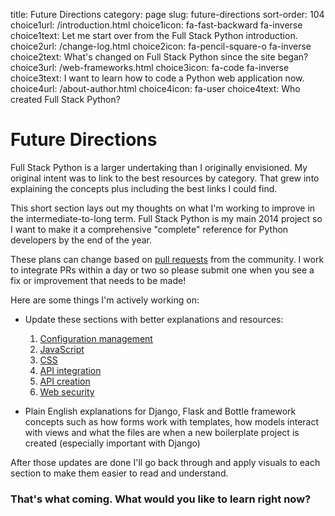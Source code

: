 title: Future Directions
category: page
slug: future-directions
sort-order: 104
choice1url: /introduction.html
choice1icon: fa-fast-backward fa-inverse
choice1text: Let me start over from the Full Stack Python introduction.
choice2url: /change-log.html
choice2icon: fa-pencil-square-o fa-inverse
choice2text: What's changed on Full Stack Python since the site began?
choice3url: /web-frameworks.html
choice3icon: fa-code fa-inverse
choice3text: I want to learn how to code a Python web application now.
choice4url: /about-author.html
choice4icon: fa-user
choice4text: Who created Full Stack Python?


# Future Directions
Full Stack Python is a larger undertaking than I originally envisioned. My
original intent was to link to the best resources by category. That grew into
explaining the concepts plus including the best links I could find.

This short section lays out my thoughts on what I'm working to improve in the
intermediate-to-long term. Full Stack Python is my main 2014 project so I want 
to make it a comprehensive "complete" reference for Python developers by the
end of the year.

These plans can change based on 
[pull requests](https://github.com/makaimc/fullstackpython.github.com/pulls)
from the community. I work to integrate PRs within a day or two so please 
submit one when you see a fix or improvement that needs to be made!

Here are some things I'm actively working on:

* Update these sections with better explanations and resources: 

    1. [Configuration management](/configuration-management.html)
    1. [JavaScript](/javascript.html)
    1. [CSS](/cascading-style-sheets.html)
    1. [API integration](/api-integration.html)
    1. [API creation](/api-creation.html)
    1. [Web security](/web-application-security.html)


* Plain English explanations for Django, Flask and Bottle framework concepts 
  such as how forms work with templates, how models interact with views and
  what the files are when a new boilerplate project is created (especially
  important with Django)

After those updates are done I'll go back through and apply visuals to
each section to make them easier to read and understand.


### That's what coming. What would you like to learn right now?
